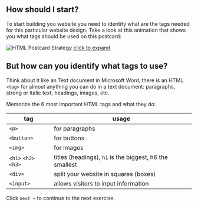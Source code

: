 ## How should I start?

To start building you website you need to identify what are the tags needed for this particular website design. Take a look at this animation that shows you what tags should be used on this postcard:

![HTML Postcard Strategy](../../assets/strategy.gif?raw=true)
[click to expand](../../assets/strategy.gif)

## But how can you identify what tags to use?

Think about it like an Text document in Microsoft Word, there is an HTML `<tag>` for almost anything you can do in a text document: paragraphs, strong or italic text, headings, images, etc.

Memorize the 6 most important HTML tags and what they do: 

| tag                   | usage                 |
| -----------------     | --------------------- |
| `<p>`                 | for paragraphs        |
| `<button>`            | for buttons           |
| `<img>`               | for images            |
| `<h1>` `<h2>` `<h3>`  | titles (headings), `h1` is the biggest, h6 the smallest |
| `<div>`               | split your website in squares (boxes)  |
| `<input>`             | allows visitors to input information  |

Click `next →` to continue to the next exercise.